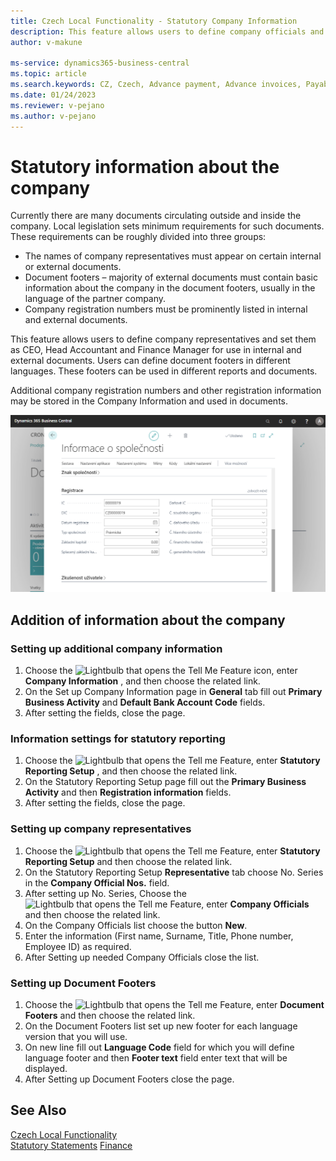 ```yaml
---
title: Czech Local Functionality - Statutory Company Information
description: This feature allows users to define company officials and designate them as General Manager, Accounting, and Finance Managers for usage in internal and external documents.
author: v-makune

ms-service: dynamics365-business-central
ms.topic: article
ms.search.keywords: CZ, Czech, Advance payment, Advance invoices, Payables, Finance,  Cash, EET, Cash Desk
ms.date: 01/24/2023
ms.reviewer: v-pejano
ms.author: v-pejano
---
```



# Statutory information about the company

Currently there are many documents circulating outside and inside the company. Local legislation sets minimum requirements for such documents. These requirements can be roughly divided into three groups:

- The names of company representatives must appear on certain internal or external documents.
- Document footers – majority of external documents must contain basic information about the company in the document footers, usually in the language of the partner company.
- Company registration numbers must be prominently listed in internal and external documents.

This feature allows users to define company representatives and set them as CEO, Head Accountant and Finance Manager for use in internal and external documents.
Users can define document footers in different languages. These footers can be used in different reports and documents.

Additional company registration numbers and other registration information may be stored in the Company Information and used in documents.

![Statuory Information about Company](Media/statutory-information.png)

## Addition of information about the company

### Setting up additional company information

1. Choose the ![Lightbulb that opens the Tell Me Feature](../../media/ui-search/search_small.png "Tell me what you want to do") icon, enter **Company Information** , and then choose the related link.
2. On the Set up Company Information page  in **General** tab fill out **Primary Business Activity** and **Default Bank Account Code** fields.
3. After setting the fields, close the page.

### Information settings for statutory reporting

1. Choose the ![Lightbulb that opens the Tell me Feature](../../media/ui-search/search_small.png "Tell me what do you want to do"), enter **Statutory Reporting Setup** , and then choose the related link.
2. On the Statutory Reporting Setup page fill out the **Primary Business Activity** and then **Registration information** fields.
3. After setting the fields, close the page.

### Setting up company representatives

1. Choose the ![Lightbulb that opens the Tell me Feature](../../media/ui-search/search_small.png "Tell me what do you want to do"), enter **Statutory Reporting Setup** and then choose the related link.
2. On the Statutory Reporting Setup **Representative** tab choose No. Series in the **Company Official Nos.** field.
3. After setting up No. Series, Choose the ![Lightbulb that opens the Tell me Feature](../../media/ui-search/search_small.png "Tell me what do you want to do"), enter **Company Officials** and then choose the related link.
4. On the Company Officials list choose the button **New**.
5. Enter the information (First name, Surname, Title, Phone number, Employee ID) as required.
6. After Setting up needed Company Officials close the list.

### Setting up Document Footers

1. Choose the ![Lightbulb that opens the Tell me Feature](../../media/ui-search/search_small.png "Tell me what do you want to do"), enter **Document Footers** and then choose the related link.
2. On the Document Footers list set up new footer for each language version that you will use.
3. On new line fill out **Language Code** field for which you will define language footer and then **Footer text** field enter text that will be displayed.
4. After Setting up Document Footers close the page.

## See Also

[Czech Local Functionality](czech-local-functionality.md)  
[Statutory Statements](statutory-statements.md)
[Finance](../../finance.md)
